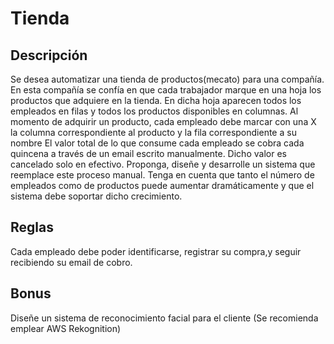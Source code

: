 # Tienda

## Descripción

Se desea automatizar una tienda de productos(mecato) para una compañía. En esta compañía se confía en que cada trabajador marque en una hoja los productos que adquiere en la tienda. En dicha hoja aparecen todos los empleados en filas y todos los productos disponibles en columnas. Al momento de adquirir un producto, cada empleado debe marcar con una X la columna correspondiente al producto y la fila correspondiente a su nombre   El valor total de lo que consume cada empleado se cobra cada quincena a través de un email escrito manualmente. Dicho valor es  cancelado solo en efectivo. 
Proponga, diseñe y desarrolle un sistema que reemplace este proceso manual. Tenga en cuenta que tanto el número de empleados como de productos puede aumentar dramáticamente y que el sistema debe soportar dicho crecimiento. 


## Reglas

Cada empleado debe poder identificarse, registrar su compra,y seguir recibiendo su email de cobro. 

## Bonus

Diseñe un sistema de reconocimiento facial para el cliente (Se recomienda emplear AWS Rekognition)

